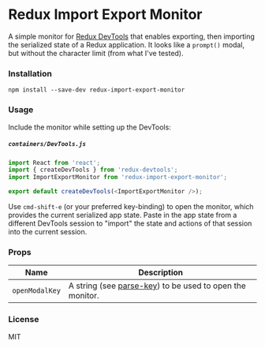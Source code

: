 Redux Import Export Monitor
==============================

A simple monitor for [Redux DevTools](https://github.com/gaearon/redux-devtools) that enables exporting, then importing the serialized state of a Redux application. It looks like a ```prompt()``` modal, but without the character limit (from what I've tested).

### Installation

```
npm install --save-dev redux-import-export-monitor
```

### Usage

Include the monitor while setting up the DevTools:

##### `containers/DevTools.js`

```js
import React from 'react';
import { createDevTools } from 'redux-devtools';
import ImportExportMonitor from 'redux-import-export-monitor';

export default createDevTools(<ImportExportMonitor />);
```

Use ```cmd-shift-e``` (or your preferred key-binding) to open the monitor, which provides the current serialized app state. Paste in the app state from a different DevTools session to "import" the state and actions of that session into the current session.

### Props

Name                  | Description
-------------         | -------------
`openModalKey`        | A string (see [parse-key](https://github.com/thlorenz/parse-key)) to be used to open the monitor.

### License

MIT
